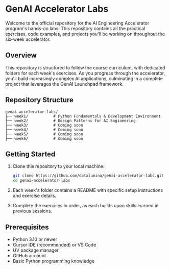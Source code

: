 # GenAI Accelerator Labs

Welcome to the official repository for the AI Engineering Accelerator program's hands-on labs! This repository contains all the practical exercises, code examples, and projects you'll be working on throughout the six-week accelerator.

## Overview

This repository is structured to follow the course curriculum, with dedicated folders for each week's exercises. As you progress through the accelerator, you'll build increasingly complex AI applications, culminating in a complete project that leverages the GenAI Launchpad framework.

## Repository Structure

```
genai-accelerator-labs/
├── week1/           # Python Fundamentals & Development Environment
├── week2/           # Design Patterns for AI Engineering
├── week3/           # Coming soon
├── week4/           # Coming soon
├── week5/           # Coming soon
├── week6/           # Coming soon
```

## Getting Started

1. Clone this repository to your local machine:
   ```bash
   git clone https://github.com/datalumina/genai-accelerator-labs.git
   cd genai-accelerator-labs
   ```

2. Each week's folder contains a README with specific setup instructions and exercise details.

3. Complete the exercises in order, as each builds upon skills learned in previous sessions.


## Prerequisites

- Python 3.10 or newer
- Cursor IDE (recommended) or VS Code
- UV package manager
- GitHub account
- Basic Python programming knowledge
